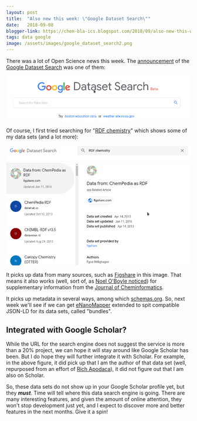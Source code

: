 ```yaml
---
layout: post
title:  "Also new this week: \"Google Dataset Search\""
date:   2018-09-08
blogger-link: https://chem-bla-ics.blogspot.com/2018/09/also-new-this-week-google-dataset-search.html
tags: data google
image: /assets/images/google_dataset_search2.png
---
```


There was a lot of Open Science news this week. The [announcement](https://www.blog.google/products/search/making-it-easier-discover-datasets/)
of the [Google Dataset Search](https://toolbox.google.com/datasetsearch) was one of them:

![](/assets/images/google_dataset_search.png)

Of course, I first tried searching for "[RDF chemistry](https://toolbox.google.com/datasetsearch/search?query=RDF%20chemistry&docid=hiQ14TdWzjx%2FQ37gAAAAAA%3D%3D)"
which shows some of my data sets (and a lot more):

![](/assets/images/google_dataset_search2.png)

It picks up data from many sources, such as [Figshare](https://figshare.com/) in this image. That means it also works
(well, sort of, as [Noel O'Boyle noticed](https://twitter.com/baoilleach/status/1037986030266318848)) for
supplementary information from the [Journal of Cheminformatics](https://jcheminf.biomedcentral.com/).

It picks up metadata in several ways, among which [schemas.org](http://schemas.org/). So, next week we'll see if
we can get [eNanoMapper](http://enanomapper.net/) extended to spit compatible JSON-LD for its data sets, called "bundles".

## Integrated with Google Scholar?

While the URL for the search engine does not suggest the service is more than a 20% project, we can
hope it will stay around like Google Scholar has been. But I do hope they will further integrate it
with Scholar. For example, in the above figure, it did pick up that I am the author of that data set
(well, repurposed from an effort of [Rich Apodaca](https://twitter.com/rapodaca)), it did not figure
out that I am also on Scholar.

So, these data sets do not show up in your Google Scholar profile yet, but they ***must***. Time will
tell where this data search engine is going. There are many interesting features, and given the amount
of online attention, they won't stop development just yet, and I expect to discover more and better
features in the next months. Give it a spin!
